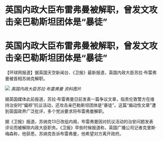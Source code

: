 # 英国内政大臣布雷弗曼被解职，曾发文攻击亲巴勒斯坦团体是“暴徒”

# 英国内政大臣布雷弗曼被解职，曾发文攻击亲巴勒斯坦团体是“暴徒”

【环球网报道】据英国天空新闻台、《卫报》最新报道，英国内政大臣苏拉·布雷弗曼被首相苏纳克解职。

![](https://inews.gtimg.com/om_bt/OPy1lOzZl7jg5NOhK48e42RGU0GRZ2nPL19Wx8tOP5pvAAA/1000)
_英国内政大臣苏拉·布雷弗曼 资料图片_

据英国媒体此前报道，苏拉·布雷弗曼日前发表一篇争议文章，指责伦敦警方在维持治安时“偏袒”抗议活动，还攻击亲巴勒斯坦团体是“暴徒”。这篇“煽动性文章”遭到英国政界广泛批评，多个党派要求将布雷弗曼解职。

据《卫报》报道，苏纳克13日改组内阁，布雷弗曼因对抗议活动的治安问题发表评论而被解除内政大臣职务。《卫报》早些时候报道称，英国广播公司记者克里斯·梅森称，他获悉，苏纳克告诉布雷弗曼，他希望对方离开政府。

